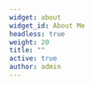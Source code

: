 ```yaml
---
widget: about
widget_id: About Me
headless: true
weight: 20
title: ""
active: true
author: admin
---
```


